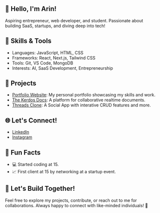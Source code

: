 
## 👋 Hello, I'm Arin!
Aspiring entrepreneur, web developer, and student. Passionate about building SaaS, startups, and diving deep into tech!


## 🚀 Skills & Tools
- Languages: JavaScript, HTML, CSS
- Frameworks: React, Next.js, Tailwind CSS
- Tools: Git, VS Code, MongoDB
- Interests: AI, SaaS Development, Entrepreneurship

## 🌟 Projects
- [Portfolio Website](https://arin-portfolio.vercel.app/): My personal portfolio showcasing my skills and work.
- [The Kerdos Docs](https://kerdoslivedocs.vercel.app/): A platform for collaborative realtime documents.
- [Threads Clone](https://threadsblog.netlify.app/): A Social App with interative CRUD features and more.

## 🌐 Let's Connect!
- [LinkedIn](https://www.linkedin.com/in/arin-gawande-134182316/)
- [Instagram](https://www.instagram.com/arin.gawande/)

## 🎯 Fun Facts
- 💻 Started coding at 15.
- 📈 First client at 15 by networking at a startup event.

## 👋 Let's Build Together!
Feel free to explore my projects, contribute, or reach out to me for collaborations. Always happy to connect with like-minded individuals! 🚀
